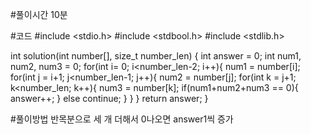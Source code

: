 #풀이시간
10분

#코드
#include <stdio.h>
#include <stdbool.h>
#include <stdlib.h>

int solution(int number[], size_t number_len) {
    int answer = 0;
    int num1, num2, num3 = 0;
    for(int i= 0; i<number_len-2; i++){
        num1 = number[i];
        for(int j = i+1; j<number_len-1; j++){
            num2 = number[j];
                for(int k = j+1; k<number_len; k++){
                    num3 = number[k];
                    if(num1+num2+num3 == 0){
                        answer++;
                    }
                    else
                        continue;
                }
        }
    }
    return answer;
}

#풀이방법
반목분으로 세 개 더해서 0나오면 answer1씩 증가
